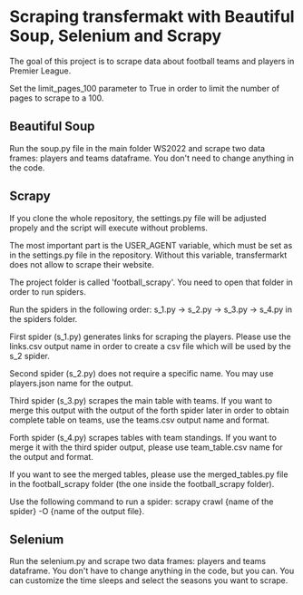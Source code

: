 # Scraping transfermakt with Beautiful Soup, Selenium and Scrapy

The goal of this project is to scrape data about football teams and players in Premier League.

Set the limit_pages_100 parameter to True in order to limit the number of pages to scrape to a 100.




## Beautiful Soup

Run the soup.py file in the main folder WS2022 and scrape two data frames:
players and teams dataframe. You don't need to change anything in the code.


## Scrapy
If you clone the whole repository, the settings.py file will be adjusted propely and the script will execute without problems.

The most important part is the USER_AGENT variable, which must be set as in the settings.py file in the repository. Without this variable, transfermarkt does not allow to scrape their website.

The project folder is called 'football_scrapy'. You need to open that folder in order to run spiders.

Run the spiders in the following order:
s_1.py -> s_2.py -> s_3.py -> s_4.py in the spiders folder.

First spider (s_1.py) generates links for scraping the players. Please use the links.csv output name in order to create a csv file which will be used by the s_2 spider.

Second spider (s_2.py) does not require a specific name. You may use players.json name for the output.

Third spider (s_3.py) scrapes the main table with teams. If you want to merge this output with the output of the forth spider later in order to obtain complete table on teams, use the teams.csv output name and format.

Forth spider (s_4.py) scrapes tables with team standings. If you want to merge it with the third spider output, please use team_table.csv name for the output and format.

If you want to see the merged tables, please use the merged_tables.py file in the football_scrapy folder (the one inside the football_scrapy folder).

Use the following command to run a spider:
scrapy crawl {name of the spider} -O {name of the output file}.

## Selenium

Run the selenium.py and scrape two data frames:
players and teams dataframe. You don't have to change anything in the code, but you can. 
You can customize the time sleeps and select the seasons you want to scrape.
